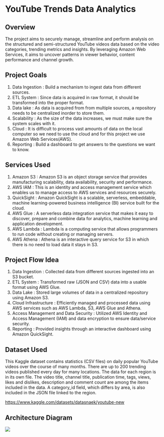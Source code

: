 # YouTube Trends Data Analytics

## Overview

The project aims to securely manage, streamline and perform analysis on the structured and semi-structured YouTube videos data based on the video categories, trending metrics and insights. By leveraging Amazon Web Services, it aims to uncover patterns in viewer behavior, content performance and channel growth.

## Project Goals
1. Data Ingestion : Build a mechanism to ingest data from different sources.
2. ETL System : Since data is acquired in raw format, it should be transformed into the proper format.
3. Data lake : As data is acquired from from multiple sources, a repository needs to be centralized inorder to store them.
4. Scalability : As the size of the data increases, we must make sure the system scales with it.
5. Cloud : It is difficult to process vast amounts of data on the local computer so we need to use the cloud and for this project we use Amazon Web Services(AWS).
6. Reporting : Build a dashboard to get answers to the questions we want to know.

## Services Used
1. Amazon S3 : Amazon S3 is an object storage service that provides manufacturing scalability, data availability, security and performance.
2. AWS IAM : This is an identity and access management service which enables us to manage access to AWS services and resources securely.
3. QuickSight : Amazon QuickSight is a scalable, serverless, embeddable, machine learning-powered business intelligence (BI) service built for the cloud.
4. AWS Glue : A serverless data integration service that makes it easy to discover, prepare and combine data for analytics, machine learning and application development.
5. AWS Lambda : Lambda is a computing service that allows programmers to run code without creating or managing servers.
6. AWS Athena : Athena is an interactive query service for S3 in which there is no need to load data it stays in S3.

## Project Flow Idea
1. Data Ingestion : Collected data from different sources ingested into an S3 bucket.
2. ETL System : Transformed raw (JSON and CSV) data into a usable format using AWS Glue.
3. Data Lake : Stored large volumes of data in a centralized repository using Amazon S3.
4. Cloud Infrastructure : Efficiently managed and processed data using AWS services such as AWS Lambda, S3, AWS Glue and Athena.
5. Access Management and Data Security : Utilized AWS Identity and Access Management (IAM) and data encryption to ensure data/service security.
6. Reporting : Provided insights through an interactive dashboard using Amazon QuickSight.

## Dataset Used
This Kaggle dataset contains statistics (CSV files) on daily popular YouTube videos over the course of many months. There are up to 200 trending videos published every day for many locations. The data for each region is in its own file. The video title, channel title, publication time, tags, views, likes and dislikes, description and comment count are among the items included in the data. A category_id field, which differs by area, is also included in the JSON file linked to the region.

https://www.kaggle.com/datasets/datasnaek/youtube-new

## Architecture Diagram
<img src="architecture_diagram_yt_trends_analytics.jpg">
